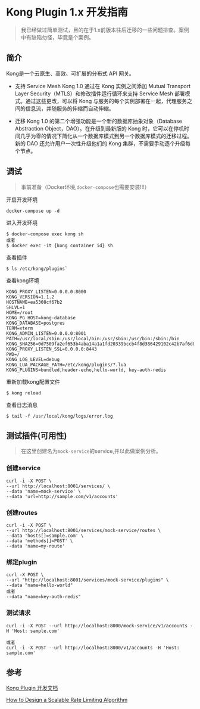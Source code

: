 # Kong Plugin 1.x 开发指南

> 我已经做过简单测试，目的在于1.x前版本往后迁移的一些问题排查。案例中有缺陷勿怪，毕竟是个案例。

## 简介
Kong是一个云原生、高效、可扩展的分布式 API 网关。

- 支持 Service Mesh
Kong 1.0 通过在 Kong 实例之间添加 Mutual Transport Layer Security（MTLS）和修改插件运行循环来支持 Service Mesh 部署模式。通过这些更改，可以将 Kong 与服务的每个实例部署在一起，代理服务之间的信息流，并随服务的伸缩而自动伸缩。

- 迁移
Kong 1.0 的第二个增强功能是一个新的数据库抽象对象（Database Abstraction Object，DAO）。在升级到最新版的 Kong 时，它可以在停机时间几乎为零的情况下简化从一个数据库模式到另一个数据库模式的迁移过程。新的 DAO 还允许用户一次性升级他们的 Kong 集群，不需要手动逐个升级每个节点。

## 调试

> 事前准备（Docker环境,`docker-compose`也需要安装!!!）

开启开发环境
```
docker-compose up -d
```

进入开发环境
```
$ docker-compose exec kong sh
或者
$ docker exec -it {kong container id} sh
```

查看插件
```
$ ls /etc/kong/plugins`
```
查看kong环境
```
KONG_PROXY_LISTEN=0.0.0.0:8000
KONG_VERSION=1.1.2
HOSTNAME=ea5308cf67b2
SHLVL=1
HOME=/root
KONG_PG_HOST=kong-database
KONG_DATABASE=postgres
TERM=xterm
KONG_ADMIN_LISTEN=0.0.0.0:8001
PATH=/usr/local/sbin:/usr/local/bin:/usr/sbin:/usr/bin:/sbin:/bin
KONG_SHA256=0d7509fa2ef653b4aba14a1a1fd20339bccb4f8d386429102c42b7af6d8b6bdb
KONG_PROXY_LISTEN_SSL=0.0.0.0:8443
PWD=/
KONG_LOG_LEVEL=debug
KONG_LUA_PACKAGE_PATH=/etc/kong/plugins/?.lua
KONG_PLUGINS=bundled,header-echo,hello-world, key-auth-redis
```

重新加载kong配置文件
```
$ kong reload
```

查看日志消息
```
$ tail -f /usr/local/kong/logs/error.log
```

## 测试插件(可用性)

> 在这里创建名为`mock-service`的service,并以此做案例分析。

### 创建service
```
curl -i -X POST \
--url http://localhost:8001/services/ \
--data 'name=mock-service' \
--data 'url=http://sample.com/v1/accounts'
```

### 创建routes
```
curl -i -X POST \
--url http://localhost:8001/services/mock-service/routes \
--data 'hosts[]=sample.com' \
--data 'methods[]=POST' \
--data 'name=my-route'
```

### 绑定plugin
```
curl -X POST \
--url "http://localhost:8001/services/mock-service/plugins" \
--data "name=hello-world"
或者
--data "name=key-auth-redis"
```

### 测试请求
```
curl -i -X POST --url http://localhost:8000/mock-service/v1/accounts -H 'Host: sample.com'

或者
curl -i -X POST --url http://localhost:8000/v1/accounts -H 'Host: sample.com'
```

## 参考

[Kong Plugin 开发文档](https://docs.konghq.com/1.1.x/plugin-development/)

[How to Design a Scalable Rate Limiting Algorithm](https://konghq.com/blog/how-to-design-a-scalable-rate-limiting-algorithm/)